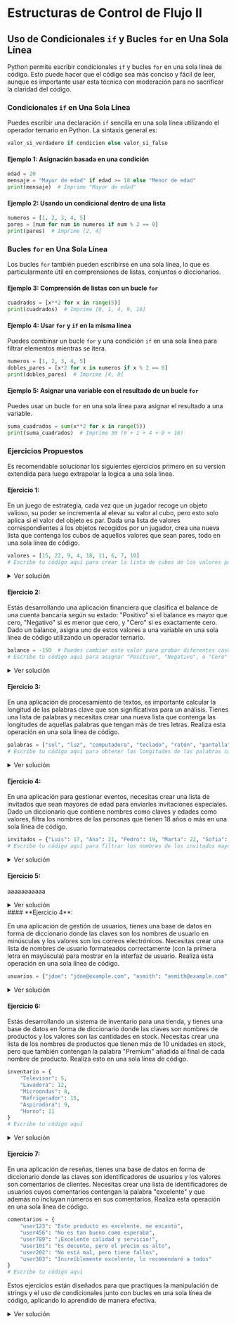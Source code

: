 # Estructuras de Control de Flujo II

## Uso de Condicionales `if` y Bucles `for` en Una Sola Línea

Python permite escribir condicionales `if` y bucles `for` en una sola línea de código. Esto puede hacer que el código sea más conciso y fácil de leer, aunque es importante usar esta técnica con moderación para no sacrificar la claridad del código.

### Condicionales `if` en Una Sola Línea

Puedes escribir una declaración `if` sencilla en una sola línea utilizando el operador ternario en Python. La sintaxis general es:

```python
valor_si_verdadero if condicion else valor_si_falso
```

#### Ejemplo 1: Asignación basada en una condición
```python
edad = 20
mensaje = "Mayor de edad" if edad >= 18 else "Menor de edad"
print(mensaje)  # Imprime "Mayor de edad"
```

#### Ejemplo 2: Usando un condicional dentro de una lista
```python
numeros = [1, 2, 3, 4, 5]
pares = [num for num in numeros if num % 2 == 0]
print(pares)  # Imprime [2, 4]
```

### Bucles `for` en Una Sola Línea

Los bucles `for` también pueden escribirse en una sola línea, lo que es particularmente útil en comprensiones de listas, conjuntos o diccionarios.

#### Ejemplo 3: Comprensión de listas con un bucle `for`
```python
cuadrados = [x**2 for x in range(5)]
print(cuadrados)  # Imprime [0, 1, 4, 9, 16]
```

#### Ejemplo 4: Usar `for` y `if` en la misma línea
Puedes combinar un bucle `for` y una condición `if` en una sola línea para filtrar elementos mientras se itera.

```python
numeros = [1, 2, 3, 4, 5]
dobles_pares = [x*2 for x in numeros if x % 2 == 0]
print(dobles_pares)  # Imprime [4, 8]
```

#### Ejemplo 5: Asignar una variable con el resultado de un bucle `for`
Puedes usar un bucle `for` en una sola línea para asignar el resultado a una variable.

```python
suma_cuadrados = sum(x**2 for x in range(5))
print(suma_cuadrados)  # Imprime 30 (0 + 1 + 4 + 9 + 16)
```

### Ejercicios Propuestos

Es recomendable solucionar los siguientes ejercicios primero en su version extendida para luego extrapolar la logica a una sola linea.

#### **Ejercicio 1**:

En un juego de estrategia, cada vez que un jugador recoge un objeto valioso, su poder se incrementa al elevar su valor al cubo, pero esto solo aplica si el valor del objeto es par. Dada una lista de valores correspondientes a los objetos recogidos por un jugador, crea una nueva lista que contenga los cubos de aquellos valores que sean pares, todo en una sola línea de código.

```python
valores = [15, 22, 9, 4, 18, 11, 6, 7, 10]
# Escribe tu código aquí para crear la lista de cubos de los valores pares
```

<details> <summary>Ver solución</summary>
```python
valores = [15, 22, 9, 4, 18, 11, 6, 7, 10]
print("Poder normal: \t\t" + ", ".join(str(i) for i in valores))
print("Poder incrementado: \t" + ", ".join(str(i ** 3 if i%2==0 else i) for i in valores))
```
</details>

#### **Ejercicio 2**:

Estás desarrollando una aplicación financiera que clasifica el balance de una cuenta bancaria según su estado: "Positivo" si el balance es mayor que cero, "Negativo" si es menor que cero, y "Cero" si es exactamente cero. Dado un balance, asigna uno de estos valores a una variable en una sola línea de código utilizando un operador ternario.

```python
balance = -150  # Puedes cambiar este valor para probar diferentes casos
# Escribe tu código aquí para asignar "Positivo", "Negativo", o "Cero"
```

<details> <summary>Ver solución</summary>
```python
balance = float(input("Digite un numero: "))
print("El numero es" , "positivo" if balance>0 else "negativo" if balance<0 else "cero")
```
</details>

#### **Ejercicio 3**:

En una aplicación de procesamiento de textos, es importante calcular la longitud de las palabras clave que son significativas para un análisis. Tienes una lista de palabras y necesitas crear una nueva lista que contenga las longitudes de aquellas palabras que tengan más de tres letras. Realiza esta operación en una sola línea de código.

```python
palabras = ["sol", "luz", "computadora", "teclado", "ratón", "pantalla"]
# Escribe tu código aquí para obtener las longitudes de las palabras con más de tres letras
```

<details> <summary>Ver solución</summary>
```python
palabras = ["sol", "luz", "computadora", "teclado", "ratón", "pantalla"]
new_list = [len(palabra) for palabra in palabras if len(palabra)>3]
print(new_list)
```
</details>

#### **Ejercicio 4**:

En una aplicación para gestionar eventos, necesitas crear una lista de invitados que sean mayores de edad para enviarles invitaciones especiales. Dado un diccionario que contiene nombres como claves y edades como valores, filtra los nombres de las personas que tienen 18 años o más en una sola línea de código.

```python
invitados = {"Luis": 17, "Ana": 21, "Pedro": 19, "Marta": 22, "Sofia": 16}
# Escribe tu código aquí para filtrar los nombres de los invitados mayores de edad
```

<details> <summary>Ver solución</summary>
```python
invitados = {"Luis": 17, "Ana": 21, "Pedro": 19, "Marta": 22, "Sofia": 16, "Rony": 22, "Chicho": 16, "Lupe": 4}
print("Invitados:",", ".join(f"{nombre}" for nombre, edad in invitados.items() if edad >= 18))
```
</details>

#### **Ejercicio 5**:

aaaaaaaaaaa

<details> <summary>Ver solución</summary>
```python
aaaaaaaaaaa
```
</details>#### **Ejercicio 4**:

En una aplicación de gestión de usuarios, tienes una base de datos en forma de diccionario donde las claves son los nombres de usuario en minúsculas y los valores son los correos electrónicos. Necesitas crear una lista de nombres de usuario formateados correctamente (con la primera letra en mayúscula) para mostrar en la interfaz de usuario. Realiza esta operación en una sola línea de código.

```python
usuarios = {"jdoe": "jdoe@example.com", "asmith": "asmith@example.com", "mbrown": "mbrown@example.com"}
```

<details> <summary>Ver solución</summary>
```python
usuarios = {"jdoe": "jdoe@example.com", "asmith": "asmith@example.com", "mbrown": "mbrown@example.com"}
lista_usuarios = [name.capitalize() for name, _ in usuarios.items()]
print(lista_usuarios)
```
</details>

#### **Ejercicio 6**:

Estás desarrollando un sistema de inventario para una tienda, y tienes una base de datos en forma de diccionario donde las claves son nombres de productos y los valores son las cantidades en stock. Necesitas crear una lista de los nombres de productos que tienen más de 10 unidades en stock, pero que también contengan la palabra "Premium" añadida al final de cada nombre de producto. Realiza esto en una sola línea de código.

```python
inventario = {
    "Televisor": 5,
    "Lavadora": 12,
    "Microondas": 8,
    "Refrigerador": 15,
    "Aspiradora": 9,
    "Horno": 11
}
# Escribe tu código aquí
```

<details> <summary>Ver solución</summary>
    ```python
    inventario = {
        "Televisor": 5,
        "Lavadora": 12,
        "Microondas": 8,
        "Refrigerador": 15,
        "Aspiradora": 9,
        "Horno": 11
    }

    lista_premium = [(producto +" Premium") for producto, stock in inventario.items() if stock>10]
    print(", ".join(lista_premium))
    ```
</details>

#### **Ejercicio 7**:

En una aplicación de reseñas, tienes una base de datos en forma de diccionario donde las claves son identificadores de usuarios y los valores son comentarios de clientes. Necesitas crear una lista de identificadores de usuarios cuyos comentarios contengan la palabra "excelente" y que además no incluyan números en sus comentarios. Realiza esta operación en una sola línea de código.

```python
comentarios = {
    "user123": "Este producto es excelente, me encantó",
    "user456": "No es tan bueno como esperaba",
    "user789": "¡Excelente calidad y servicio!",
    "user101": "Es decente, pero el precio es alto",
    "user202": "No está mal, pero tiene fallos",
    "user303": "Increíblemente excelente, lo recomendaré a todos"
}
# Escribe tu código aquí
```

Estos ejercicios están diseñados para que practiques la manipulación de strings y el uso de condicionales junto con bucles en una sola línea de código, aplicando lo aprendido de manera efectiva.

<details> <summary>Ver solución</summary>
    ```python
    comentarios = {
        "user123": "Este producto es excelente, me encantó",
        "user456": "No es tan bueno como esperaba",
        "user789": "¡Excelente calidad y servicio!",
        "user101": "Es decente, pero el precio es alto",
        "user202": "No está mal, pero tiene fallos",
        "user303": "Increíblemente excelente, lo recomendaré a todos"
    }

    lista = [comment for comment in comentarios.values() if comment.lower().find("excelente") != -1]
    print("\n".join(lista))
    ```
</details>
